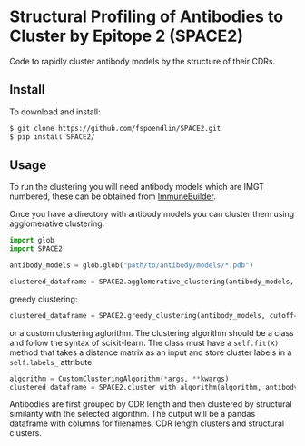 # Structural Profiling of Antibodies to Cluster by Epitope 2 (SPACE2)

Code to rapidly cluster antibody models by the structure of their CDRs.

## Install

To download and install:

```bash
$ git clone https://github.com/fspoendlin/SPACE2.git
$ pip install SPACE2/
```

## Usage

To run the clustering you will need antibody models which are IMGT numbered, these can be obtained from <a href="https://github.com/brennanaba/ImmuneBuilder">ImmuneBuilder</a>.

Once you have a directory with antibody models you can cluster them using agglomerative clustering:

```python
import glob
import SPACE2

antibody_models = glob.glob("path/to/antibody/models/*.pdb")

clustered_dataframe = SPACE2.agglomerative_clustering(antibody_models, cutoff=1.0)
```

greedy clustering:

```python
clustered_dataframe = SPACE2.greedy_clustering(antibody_models, cutoff=1.0)
```

or a custom clustering aglorithm. The clustering algorithm should be a class and follow the syntax of scikit-learn. The class must have a `self.fit(X)` method that takes a distance matrix as an input and store cluster labels in a `self.labels_` attribute.

```python
algorithm = CustomClusteringAlgorithm(*args, **kwargs)
clustered_dataframe = SPACE2.cluster_with_algorithm(algorithm, antibody_models)
```

Antibodies are first grouped by CDR length and then clustered by structural similarity with the selected algorithm. The output will be a pandas dataframe with columns for filenames, CDR length clusters and structural clusters.
